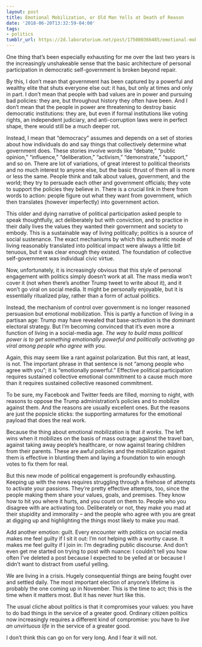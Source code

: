 ```yaml
---
layout: post
title: Emotional Mobilization, or Old Man Yells at Death of Reason
date: '2018-06-20T13:32:59-04:00'
tags:
- politics
tumblr_url: https://2d.laboratorium.net/post/175080366485/emotional-mobilization-or-old-man-yells-at-death
---
```

One thing that’s been especially exhausting for me over the last two years is the increasingly unshakeable sense that the basic architecture of personal participation in democratic self-government is broken beyond repair.

By this, I don’t mean that government has been captured by a powerful and wealthy elite that shuts everyone else out: it has, but only at times and only in part. I don’t mean that people with bad values are in power and pursuing bad policies: they are, but throughout history they often have been. And I don’t mean that the people in power are threatening to destroy basic democratic institutions: they are, but even if formal institutions like voting rights, an independent judiciary, and anti-corruption laws were in perfect shape, there would still be a much deeper rot.

Instead, I mean that “democracy” assumes and depends on a set of stories about how individuals do and say things that collectively determine what government does. These stories involve words like “debate,” “public opinion,” “influence,” “deliberation,” “activism,” “demonstrate,” “support,” and so on. There are lot of variations, of great interest to political theorists and no much interest to anyone else, but the basic thrust of them all is more or less the same. People think and talk about values, government, and the world; they try to persuade each other and government officials; they vote to support the policies they believe in. There is a crucial link in there from words to action: people figure out what they want from government, which then translates (however imperfectly) into government action.

This older and dying narrative of political participation asked people to speak thoughtfully, act deliberately but with conviction, and to practice in their daily lives the values they wanted their government and society to embody. This is a sustainable way of living politically; politics is a source of social sustenance. The exact mechanisms by which this authentic mode of living reasonably translated into political impact were always a little bit tenuous, but it was clear enough they existed. The foundation of collective self-government was individual civic virtue.

Now, unfortunately, it is increasingly obvious that this style of personal engagement with politics simply doesn’t work at all. The mass media won’t cover it (not when there’s another Trump tweet to write about it), and it won’t go viral on social media. It might be personally enjoyable, but it is essentially ritualized play, rather than a form of actual politics.

Instead, the mechanism of control over government is no longer reasoned persuasion but emotional mobilization. This is partly a function of living in a partisan age: Trump may have revealed that base-activation is the dominant electoral strategy. But I’m becoming convinced that it’s even more a function of living in a social-media age. _The way to build mass political power is to get something emotionally powerful and politically activating go viral among people who agree with you._

Again, this may seem like a rant against polarization. But this rant, at least, is not. The important phrase in that sentence is not “among people who agree with you”; it is “emotionally powerful.” Effective political participation requires sustained collective emotional commitment to a cause much more than it requires sustained collective reasoned commitment.

To be sure, my Facebook and Twitter feeds are filled, morning to night, with reasons to oppose the Trump administration’s policies and to mobilize against them. And the reasons are usually excellent ones. But the reasons are just the popsicle sticks: the supporting armatures for the emotional payload that does the real work.

Because the thing about emotional mobilization is that _it works_. The left wins when it mobilizes on the basis of mass outrage: against the travel ban, against taking away people’s healthcare, or now against tearing children from their parents. These are awful policies and the mobilization against them is effective in blunting them and laying a foundation to win enough votes to fix them for real.

But this new mode of political engagement is profoundly exhausting. Keeping up with the news requires struggling through a firehose of attempts to activate your passions. They’re pretty effective attempts, too, since the people making them share your values, goals, and premises. They know how to hit you where it hurts, and you count on them to. People who you disagree with are activating too. Deliberately or not, they make you mad at their stupidity and immorality – and the people who agree with you are great at digging up and highlighting the things most likely to make you mad.

Add another emotion: guilt. Every encounter with politics on social media makes me feel guilty if I sit it out: I’m not helping with a worthy cause. It makes me feel guilty if I join in: I’m degrading public discourse. And don’t even get me started on trying to post with nuance: I couldn’t tell you how often I’ve deleted a post because I expected to be yelled at or because I didn’t want to distract from useful yelling.

We are living in a crisis. Hugely consequential things are being fought over and settled daily. The most important election of anyone’s lifetime is probably the one coming up in November. This is the time to act; this is the time when it matters most. But it has never hurt like this.

The usual cliche about politics is that it compromises your values: you have to do bad things in the service of a greater good. Ordinary citizen politics now increasingly requires a different kind of compromise: you have to _live an unvirtuous life_ in the service of a greater good.

I don’t think this can go on for very long. And I fear it will not.

